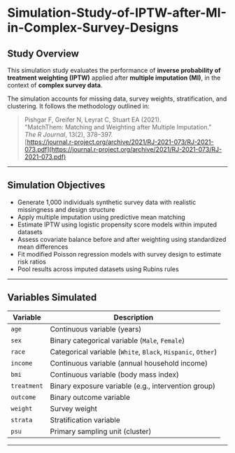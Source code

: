 # Simulation-Study-of-IPTW-after-MI-in-Complex-Survey-Designs


## Study Overview

This simulation study evaluates the performance of **inverse probability of treatment weighting (IPTW)** applied after **multiple imputation (MI)**, in the context of **complex survey data**. 

The simulation accounts for missing data, survey weights, stratification, and clustering. It follows the methodology outlined in:

> Pishgar F, Greifer N, Leyrat C, Stuart EA (2021).  
> "MatchThem: Matching and Weighting after Multiple Imputation."  
> *The R Journal*, 13(2), 378–397.  
> [https://journal.r-project.org/archive/2021/RJ-2021-073/RJ-2021-073.pdf](https://journal.r-project.org/archive/2021/RJ-2021-073/RJ-2021-073.pdf)

---

## Simulation Objectives

- Generate 1,000 individuals synthetic survey data with realistic missingness and design structure
- Apply multiple imputation using predictive mean matching
- Estimate IPTW using logistic propensity score models within imputed datasets
- Assess covariate balance before and after weighting using standardized mean differences
- Fit modified Poisson regression models with survey design to estimate risk ratios
- Pool results across imputed datasets using Rubins rules

---

## Variables Simulated

| Variable       | Description                                      |
|----------------|--------------------------------------------------|
| `age`          | Continuous variable (years)                      |
| `sex`          | Binary categorical variable (`Male`, `Female`)  |
| `race`         | Categorical variable (`White`, `Black`, `Hispanic`, `Other`) |
| `income`       | Continuous variable (annual household income)   |
| `bmi`          | Continuous variable (body mass index)           |
| `treatment`    | Binary exposure variable (e.g., intervention group) |
| `outcome`      | Binary outcome variable                         |
| `weight`       | Survey weight                                   |
| `strata`       | Stratification variable                         |
| `psu`          | Primary sampling unit (cluster)                 |

---



